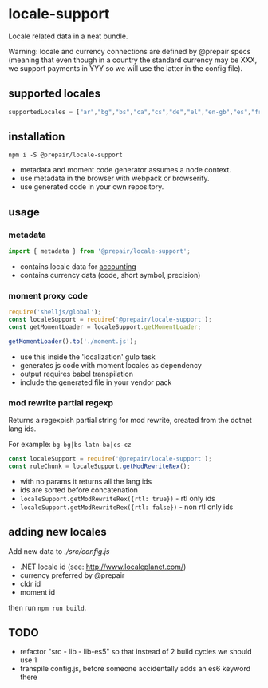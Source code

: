 # locale-support

Locale related data in a neat bundle.

Warning: locale and currency connections are defined by @prepair specs
(meaning that even though in a country the standard currency may be XXX, we support payments in
YYY so we will use the latter in the config file).

## supported locales

```js
supportedLocales = ["ar","bg","bs","ca","cs","de","el","en-gb","es","fr","he","hu","it","ka","lt","lv","mk","nb","nl","pl","pt","ro","ru","sk","sq","sr-cyrl","sv","uk"];
```

## installation

```shell
npm i -S @prepair/locale-support
```

* metadata and moment code generator assumes a node context.
* use metadata in the browser with webpack or browserify.
* use generated code in your own repository.

## usage

### metadata

```js
import { metadata } from '@prepair/locale-support';
```

* contains locale data for [accounting](http://openexchangerates.github.io/accounting.js/)
* contains currency data (code, short symbol, precision)

### moment proxy code

```js
require('shelljs/global');
const localeSupport = require('@prepair/locale-support');
const getMomentLoader = localeSupport.getMomentLoader;

getMomentLoader().to('./moment.js');
```

* use this inside the 'localization' gulp task
* generates js code with moment locales as dependency
* output requires babel transpilation
* include the generated file in your vendor pack

### mod rewrite partial regexp

Returns a regexpish partial string for mod rewrite, created from the dotnet lang ids.

For example: `bg-bg|bs-latn-ba|cs-cz`

```js
const localeSupport = require('@prepair/locale-support');
const ruleChunk = localeSupport.getModRewriteRex();
```

* with no params it returns all the lang ids
* ids are sorted before concatenation
* `localeSupport.getModRewriteRex({rtl: true})` - rtl only ids
* `localeSupport.getModRewriteRex({rtl: false})` - non rtl only ids

## adding new locales

Add new data to _./src/config.js_

* .NET locale id (see: http://www.localeplanet.com/)
* currency preferred by @prepair
* cldr id
* moment id

then run `npm run build`.

## TODO

* refactor "src - lib - lib-es5" so that instead of 2 build cycles we should use 1
* transpile config.js, before someone accidentally adds an es6 keyword there
